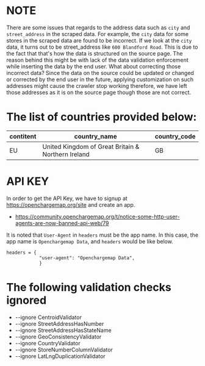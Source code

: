 
# NOTE

There are some issues that regards to the address data such as `city` and `street_address` in the scraped data. For example, the `city` data for some stores in the scraped data are found to be incorrect. If we look at the `city` data, it turns out to be street_address like `600 Blandford Road`. This is due to the fact that that's how the data is structured on the source page. The reason behind this might be with lack of the data validation enforcement while inserting the data by the end user.  What about correcting those incorrect data? Since the data on the source could be updated or changed or corrected by the end user in the future, applying customization on such addresses might cause the crawler stop working therefore, we have left those addresses as it is on the source page though those are not correct. 




# The list of countries provided below:


| contitent | country_name | country_code |
| --------- | ------------ | ------------ |
| EU | United Kingdom of Great Britain & Northern Ireland | GB |


# API KEY

In order to get the API Key, we have to signup at https://openchargemap.org/site and create an app. 

- https://community.openchargemap.org/t/notice-some-http-user-agents-are-now-banned-api-web/79

It is noted that `User-Agent` in `headers` must be the app name.  In this case, the app name is `Openchargemap Data`, and `headers` would be like below. 


```
headers = {
            "user-agent": "Openchargemap Data",
            }
```



# The following validation checks ignored
- --ignore CentroidValidator
- --ignore StreetAddressHasNumber
- --ignore StreetAddressHasStateName
- --ignore GeoConsistencyValidator
- --ignore CountryValidator
- --ignore StoreNumberColumnValidator
- --ignore LatLngDuplicationValidator